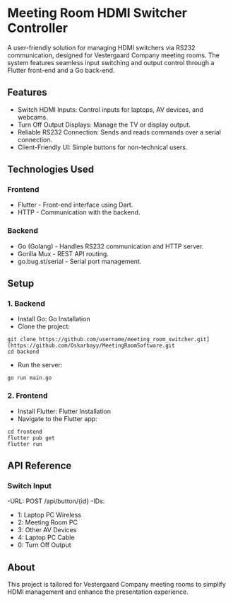 # Meeting Room HDMI Switcher Controller
A user-friendly solution for managing HDMI switchers via RS232 communication, designed for Vestergaard Company meeting rooms. The system features seamless input switching and output control through a Flutter front-end and a Go back-end.

## Features
- Switch HDMI Inputs: Control inputs for laptops, AV devices, and webcams.
- Turn Off Output Displays: Manage the TV or display output.
- Reliable RS232 Connection: Sends and reads commands over a serial connection.
- Client-Friendly UI: Simple buttons for non-technical users.

## Technologies Used
### Frontend
- Flutter - Front-end interface using Dart.
- HTTP - Communication with the backend.
### Backend
- Go (Golang) - Handles RS232 communication and HTTP server.
- Gorilla Mux - REST API routing.
- go.bug.st/serial - Serial port management.

## Setup
### 1. Backend
- Install Go: Go Installation
- Clone the project:
```
git clone https://github.com/username/meeting_room_switcher.git](https://github.com/Oskarbayy/MeetingRoomSoftware.git
cd backend
```
- Run the server:
```
go run main.go
```
### 2. Frontend
- Install Flutter: Flutter Installation
- Navigate to the Flutter app:
```
cd frontend
flutter pub get
flutter run
```
## API Reference
### Switch Input
-URL: POST /api/button/{id}
-IDs:
  - 1: Laptop PC Wireless
  - 2: Meeting Room PC
  - 3: Other AV Devices
  - 4: Laptop PC Cable
  - 0: Turn Off Output

## About
This project is tailored for Vestergaard Company meeting rooms to simplify HDMI management and enhance the presentation experience.

